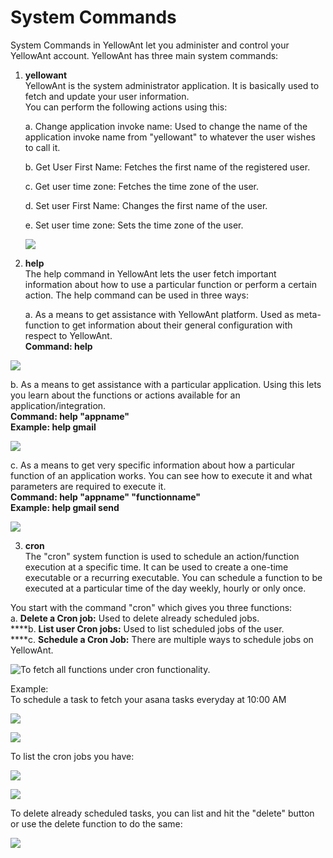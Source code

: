 # System Commands

System Commands in YellowAnt let you administer and control your YellowAnt account. YellowAnt has three main system commands:

1. **yellowant**  
   YellowAnt is the system administrator application. It is basically used to fetch and update your user information.  
   You can perform the following actions using this:

   a. Change application invoke name: Used to change the name of the application invoke name from "yellowant" to whatever the user wishes to call it.

   b. Get User First Name: Fetches the first name of the registered user.

   c. Get user time zone: Fetches the time zone of the user.

   d. Set user First Name: Changes the first name of the user.

   e. Set user time zone: Sets the time zone of the user.

   ![](.gitbook/assets/yellowantapp.png)

2. **help**  
   The help command in YellowAnt lets the user fetch important information about how to use a particular function or perform a certain action. The help command can be used in three ways:

   a. As a means to get assistance with YellowAnt platform. Used as meta-function to get information about their general configuration with respect to YellowAnt.  
   **Command: help**    
  

![](.gitbook/assets/image%20%28188%29.png)

b. As a means to get assistance with a particular application. Using this lets you learn about the functions or actions available for an application/integration.  
**Command: help "appname"  
Example: help gmail**    


![](.gitbook/assets/image%20%2847%29.png)

c. As a means to get very specific information about how a particular function of an application works. You can see how to execute it and what parameters are required to execute it.  
**Command: help "appname" "functionname"  
Example: help gmail send**    


![](.gitbook/assets/image%20%28137%29.png)

3. **cron**    
The "cron" system function is used to schedule an action/function execution at a specific time. It can be used to create a one-time executable or a recurring executable. You can schedule a function to be executed at a particular time of the day weekly, hourly or only once.

You start with the command "cron" which gives you three functions:  
a. **Delete a Cron job:** Used to delete already scheduled jobs.    
****b. **List user Cron jobs:** Used to list scheduled jobs of the user.    
****c. **Schedule a Cron Job:** There are multiple ways to schedule jobs on YellowAnt.

![To fetch all functions under cron functionality.](.gitbook/assets/image%20%28141%29.png)

Example:  
To schedule a task to fetch your asana tasks everyday at 10:00 AM  


![](.gitbook/assets/image%20%2878%29.png)

![](.gitbook/assets/outmytasks.png)

To list the cron jobs you have:  


![](.gitbook/assets/image%20%28198%29.png)

![](.gitbook/assets/image%20%28228%29.png)

To delete already scheduled tasks, you can list and hit the "delete" button or use the delete function to do the same:  


![](.gitbook/assets/image%20%28239%29.png)

